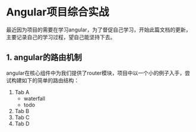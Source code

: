 # Angular项目综合实战
最近因为项目的需要在学习angular，为了督促自己学习，开始此篇文档的更新，主要记录自己的学习过程，望自己能坚持下去。
## 1. angular的路由机制
angular在核心组件中为我们提供了router模块，项目中以一个小的例子入手，尝试构建如下的简单的路由结构：
1. Tab A
    * waterfall
    * todo
2. Tab B
3. Tab C
4. Tab D
